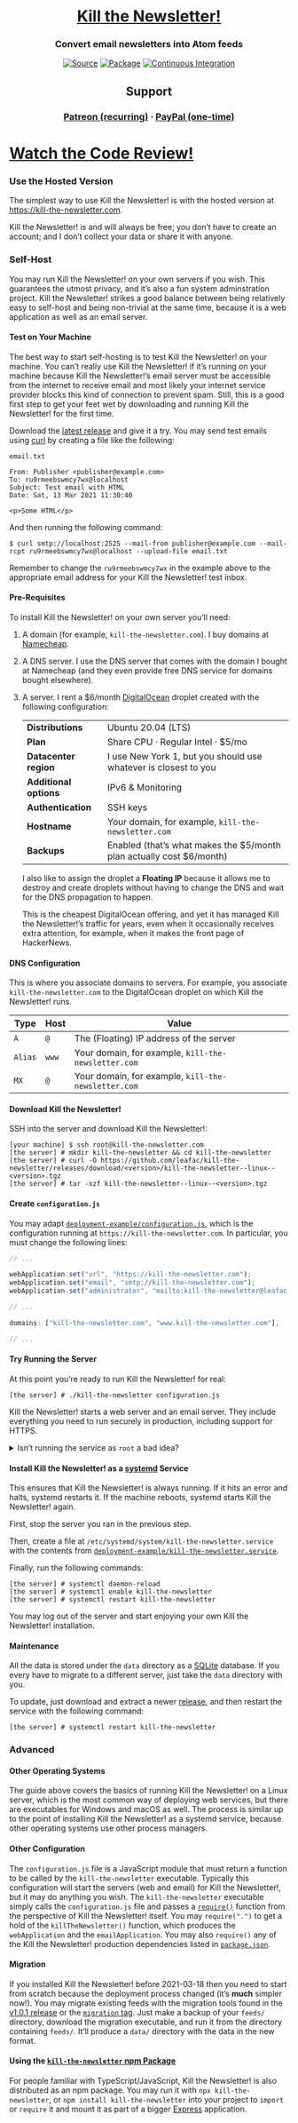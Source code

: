 <h1 align="center"><a href="https://kill-the-newsletter.com">Kill the Newsletter!</a></h1>
<h3 align="center">Convert email newsletters into Atom feeds</h3>
<p align="center">
<a href="https://github.com/leafac/kill-the-newsletter.com"><img src="https://img.shields.io/badge/Source---" alt="Source"></a>
<a href="https://www.npmjs.com/package/kill-the-newsletter"><img alt="Package" src="https://badge.fury.io/js/kill-the-newsletter.svg"></a>
<a href="https://github.com/leafac/kill-the-newsletter.com/actions"><img src="https://github.com/leafac/kill-the-newsletter.com/workflows/.github/workflows/main.yml/badge.svg" alt="Continuous Integration"></a>
</p>

<h2 align="center">Support</h2>
<h3 align="center">
<a href="https://patreon.com/leafac">Patreon (recurring)</a> ·
<a href="https://paypal.me/LeandroFacchinetti">PayPal (one-time)</a>
</h3>

# [Watch the Code Review!](https://youtu.be/FMTb3Z-QiPY)

### Use the Hosted Version

The simplest way to use Kill the Newsletter! is with the hosted version at <https://kill-the-newsletter.com>.

Kill the Newsletter! is and will always be free; you don’t have to create an account; and I don’t collect your data or share it with anyone.

### Self-Host

You may run Kill the Newsletter! on your own servers if you wish. This guarantees the utmost privacy, and it’s also a fun system adminstration project. Kill the Newsletter! strikes a good balance between being relatively easy to self-host and being non-trivial at the same time, because it is a web application as well as an email server.

#### Test on Your Machine

The best way to start self-hosting is to test Kill the Newsletter! on your machine. You can’t really use Kill the Newsletter! if it’s running on your machine because Kill the Newsletter!’s email server must be accessible from the internet to receive email and most likely your internet service provider blocks this kind of connection to prevent spam. Still, this is a good first step to get your feet wet by downloading and running Kill the Newsletter! for the first time.

Download the [latest release](https://github.com/leafac/kill-the-newsletter/releases/latest) and give it a try. You may send test emails using [curl](https://curl.se) by creating a file like the following:

`email.txt`

```
From: Publisher <publisher@example.com>
To: ru9rmeebswmcy7wx@localhost
Subject: Test email with HTML
Date: Sat, 13 Mar 2021 11:30:40

<p>Some HTML</p>
```

And then running the following command:

```
$ curl smtp://localhost:2525 --mail-from publisher@example.com --mail-rcpt ru9rmeebswmcy7wx@localhost --upload-file email.txt
```

Remember to change the `ru9rmeebswmcy7wx` in the example above to the appropriate email address for your Kill the Newsletter! test inbox.

#### Pre-Requisites

To install Kill the Newsletter! on your own server you’ll need:

1. A domain (for example, `kill-the-newsletter.com`). I buy domains at [Namecheap](https://www.namecheap.com).
2. A DNS server. I use the DNS server that comes with the domain I bought at Namecheap (and they even provide free DNS service for domains bought elsewhere).
3. A server. I rent a $6/month [DigitalOcean](https://www.digitalocean.com) droplet created with the following configuration:

   |                        |                                                                      |
   | ---------------------- | -------------------------------------------------------------------- |
   | **Distributions**      | Ubuntu 20.04 (LTS)                                                   |
   | **Plan**               | Share CPU · Regular Intel · $5/mo                                    |
   | **Datacenter region**  | I use New York 1, but you should use whatever is closest to you      |
   | **Additional options** | IPv6 & Monitoring                                                    |
   | **Authentication**     | SSH keys                                                             |
   | **Hostname**           | Your domain, for example, `kill-the-newsletter.com`                  |
   | **Backups**            | Enabled (that’s what makes the $5/month plan actually cost $6/month) |

   I also like to assign the droplet a **Floating IP** because it allows me to destroy and create droplets without having to change the DNS and wait for the DNS propagation to happen.

   This is the cheapest DigitalOcean offering, and yet it has managed Kill the Newsletter!’s traffic for years, even when it occasionally receives extra attention, for example, when it makes the front page of HackerNews.

#### DNS Configuration

This is where you associate domains to servers. For example, you associate `kill-the-newsletter.com` to the DigitalOcean droplet on which Kill the Newsletter! runs.

| Type    | Host  | Value                                               |
| ------- | ----- | --------------------------------------------------- |
| `A`     | `@`   | The (Floating) IP address of the server             |
| `Alias` | `www` | Your domain, for example, `kill-the-newsletter.com` |
| `MX`    | `@`   | Your domain, for example, `kill-the-newsletter.com` |

#### Download Kill the Newsletter!

SSH into the server and download Kill the Newsletter!:

```console
[your machine] $ ssh root@kill-the-newsletter.com
[the server] # mkdir kill-the-newsletter && cd kill-the-newsletter
[the server] # curl -O https://github.com/leafac/kill-the-newsletter/releases/download/<version>/kill-the-newsletter--linux--<version>.tgz
[the server] # tar -xzf kill-the-newsletter--linux--<version>.tgz
```

#### Create `configuration.js`

You may adapt [`deployment-example/configuration.js`](deployment-example/configuration.js), which is the configuration running at `https://kill-the-newsletter.com`. In particular, you must change the following lines:

```javascript
// ...

webApplication.set("url", "https://kill-the-newsletter.com");
webApplication.set("email", "smtp://kill-the-newsletter.com");
webApplication.set("administrator", "mailto:kill-the-newsletter@leafac.com");

// ...

domains: ["kill-the-newsletter.com", "www.kill-the-newsletter.com"],

// ...
```

#### Try Running the Server

At this point you’re ready to run Kill the Newsletter! for real:

```console
[the server] # ./kill-the-newsletter configuration.js
```

Kill the Newsletter! starts a web server and an email server. They include everything you need to run securely in production, including support for HTTPS.

<details>
<summary>Isn’t running the service as <code>root</code> a bad idea?</summary>

This practice is frowned upon, but it may be okay in some cases (that’s how I’ve been running `https://kill-the-newsletter.com` for years). If the only thing of value on a machine is Kill the Newsletter!, then what would you be protecting by running the service as a unprivileged user? The most important things is the data, but that should be accessible from the unprivileged user anyway. I prefer to treat the machine as disposable and run the service as `root`—it’s as simple as it gets.

</details>

#### Install Kill the Newsletter! as a [systemd](https://systemd.io) Service

This ensures that Kill the Newsletter! is always running. If it hits an error and halts, systemd restarts it. If the machine reboots, systemd starts Kill the Newsletter! again.

First, stop the server you ran in the previous step.

Then, create a file at `/etc/systemd/system/kill-the-newsletter.service` with the contents from [`deployment-example/kill-the-newsletter.service`](deployment-example/kill-the-newsletter.service).

Finally, run the following commands:

```console
[the server] # systemctl daemon-reload
[the server] # systemctl enable kill-the-newsletter
[the server] # systemctl restart kill-the-newsletter
```

You may log out of the server and start enjoying your own Kill the Newsletter! installation.

#### Maintenance

All the data is stored under the `data` directory as a [SQLite](https://sqlite.org) database. If you every have to migrate to a different server, just take the `data` directory with you.

To update, just download and extract a newer [release](https://github.com/leafac/kill-the-newsletter/releases), and then restart the service with the following command:

```console
[the server] # systemctl restart kill-the-newsletter
```

### Advanced

#### Other Operating Systems

The guide above covers the basics of running Kill the Newsletter! on a Linux server, which is the most common way of deploying web services, but there are executables for Windows and macOS as well. The process is similar up to the point of installing Kill the Newsletter! as a systemd service, because other operating systems use other process managers.

#### Other Configuration

The `configuration.js` file is a JavaScript module that must return a function to be called by the `kill-the-newsletter` executable. Typically this configuration will start the servers (web and email) for Kill the Newsletter!, but it may do anything you wish. The `kill-the-newsletter` executable simply calls the `configuration.js` file and passes a [`require()`](https://nodejs.org/dist/latest/docs/api/modules.html#modules_require_id) function from the perspective of Kill the Newsletter! itself. You may `require(".")` to get a hold of the `killTheNewsletter()` function, which produces the `webApplication` and the `emailApplication`. You may also `require()` any of the Kill the Newsletter! production dependencies listed in [`package.json`](package.json).

#### Migration

If you installed Kill the Newsletter! before 2021-03-18 then you need to start from scratch because the deployment process changed (it’s **much** simpler now!). You may migrate existing feeds with the migration tools found in the [v1.0.1 release](https://github.com/leafac/kill-the-newsletter/releases/tag/v1.0.1) or the [`migration` tag](https://github.com/leafac/kill-the-newsletter/tree/migration). Just make a backup of your `feeds/` directory, download the migration executable, and run it from the directory containing `feeds/`. It’ll produce a `data/` directory with the data in the new format.

#### Using the [`kill-the-newsletter` npm Package](https://npm.im/kill-the-newsletter)

For people familiar with TypeScript/JavaScript, Kill the Newsletter! is also distributed as an npm package. You may run it with `npx kill-the-newsletter`, or `npm install kill-the-newsletter` into your project to `import` or `require` it and mount it as part of a bigger [Express](http://expressjs.com) application.
